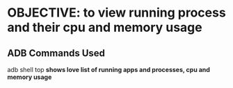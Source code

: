 # OBJECTIVE: to view running process and their cpu and memory usage

## ADB Commands Used

adb shell top **shows love list of running apps and processes, cpu and memory usage**



